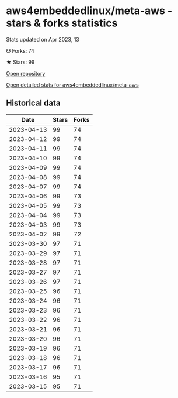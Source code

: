 # aws4embeddedlinux/meta-aws - stars & forks statistics

Stats updated on Apr 2023, 13

☋ Forks: 74

★ Stars: 99

[Open repository](https://github.com/aws4embeddedlinux/meta-aws)

[Open detailed stats for aws4embeddedlinux/meta-aws](https://reviewgithub.com/rep/aws4embeddedlinux/meta-aws)

## Historical data
| Date | Stars | Forks |
|------|-------|-------|
| 2023-04-13 | 99 | 74 | 
| 2023-04-12 | 99 | 74 | 
| 2023-04-11 | 99 | 74 | 
| 2023-04-10 | 99 | 74 | 
| 2023-04-09 | 99 | 74 | 
| 2023-04-08 | 99 | 74 | 
| 2023-04-07 | 99 | 74 | 
| 2023-04-06 | 99 | 73 | 
| 2023-04-05 | 99 | 73 | 
| 2023-04-04 | 99 | 73 | 
| 2023-04-03 | 99 | 73 | 
| 2023-04-02 | 99 | 72 | 
| 2023-03-30 | 97 | 71 | 
| 2023-03-29 | 97 | 71 | 
| 2023-03-28 | 97 | 71 | 
| 2023-03-27 | 97 | 71 | 
| 2023-03-26 | 97 | 71 | 
| 2023-03-25 | 96 | 71 | 
| 2023-03-24 | 96 | 71 | 
| 2023-03-23 | 96 | 71 | 
| 2023-03-22 | 96 | 71 | 
| 2023-03-21 | 96 | 71 | 
| 2023-03-20 | 96 | 71 | 
| 2023-03-19 | 96 | 71 | 
| 2023-03-18 | 96 | 71 | 
| 2023-03-17 | 96 | 71 | 
| 2023-03-16 | 95 | 71 | 
| 2023-03-15 | 95 | 71 | 

